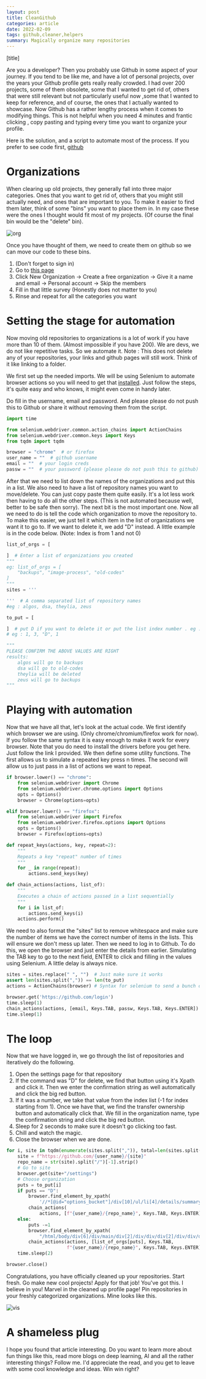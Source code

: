 ```yaml
---
layout: post
title: CleanGithub
categories: article
date: 2022-02-09
tags: github,cleaner,helpers
summary: Magically organize many repositories
---
```


[title]

Are you a developer? Then you probably use Github in some aspect of your journey. If you tend to be like me, and have a lot of personal projects, over the years your Github profile gets really really crowded.
I had over 200 projects, some of them obsolete, some that I wanted to get rid of, others that were still relevant but not particularly useful now ,some that I wanted to keep for reference, and of course, the ones that I actually wanted to showcase.
Now Github has a rather lengthy process when it comes to modifying things. This is not helpful when you need 4 minutes and frantic clicking , copy pasting and typing every time you want to organize your profile.

Here is the solution, and a script to automate most of the process. If you prefer to see code first, [github](https://github.com/SubhadityaMukherjee/github_cleaner)

# Organizations
When clearing up old projects, they generally fall into three major categories. Ones that you want to get rid of, others that you might still actually need, and ones that are important to you. To make it easier to find them later, think of some "bins" you want to place them in. In my case these were the ones I thought would fit most of my projects. (Of course the final bin would be the "delete" bin).

![org](../assets/img/orgs.png)

Once you have thought of them, we need to create them on github so we can move our code to these bins.
1. (Don't forget to sign in)
2. Go to [this page](https://github.com/settings/organizations)
3. Click New Organization -> Create a free organization -> Give it a name and email -> Personal account -> Skip the members 
4. Fill in that little survey (Honestly does not matter to you)
5. Rinse and repeat for all the categories you want

# Setting the stage for automation

Now moving old repositories to organizations is a lot of work if you have more than 10 of them. (Almost impossible if you have 200). We are devs, we do not like repetitive tasks. So we automate it. 
Note : This does not delete any of your repositories, your links and github pages will still work. Think of it like linking to a folder.

We first set up the needed imports. We will be using Selenium to automate browser actions so you will need to get that [installed](https://www.selenium.dev/documentation/webdriver/getting_started/). Just follow the steps, it's quite easy and who knows, it might even come in handy later.

Do fill in the username, email and password. And please please do not push this to Github or share it without removing them from the script.

```python
import time

from selenium.webdriver.common.action_chains import ActionChains
from selenium.webdriver.common.keys import Keys
from tqdm import tqdm

browser = "chrome"  # or firefox
user_name = ""  # github username
email = ""  # your login creds
passw = ""  # your password (please please do not push this to github)
```

After that we need to list down the names of the organizations and put this in a list. We also need to have a list of repository names you want to move/delete. You can just copy paste them quite easily. It's a lot less work then having to do all the other steps. (This is not automated because well, better to be safe then sorry).
The next bit is the most important one. Now all we need to do is tell the code which organization to move the repository to. To make this easier, we just tell it which item in the list of organizations we want it to go to. If we want to delete it, we add "D" instead. A little example is in the code below.
(Note: Index is from 1 and not 0)

```python
list_of_orgs = [

]  # Enter a list of organizations you created
"""
eg: list_of_orgs = [
    "backups", "image-process", "old-codes"
]
"""
sites = ''' 

'''  # A comma separated list of repository names
#eg : algos, dsa, theylia, zeus

to_put = [

]  # put D if you want to delete it or put the list index number . eg : pr-codes, nodejs-helpers
# eg : 1, 3, "D", 1

"""
PLEASE CONFIRM THE ABOVE VALUES ARE RIGHT
results:
    algos will go to backups 
    dsa will go to old-codes
    theylia will be deleted
    zeus will go to backups 
"""
```

# Playing with automation

Now that we have all that, let's look at the actual code.
We first identify which browser we are using. (Only chrome/chromium/firefox work for now). If you follow the same syntax it is easy enough to make it work for every browser. Note that you do need to install the drivers before you get here. Just follow the link I provided.
We then define some utility functions. The first allows us to simulate a repeated key press n times. The second will allow us to just pass in a list of actions we want to repeat.

```python
if browser.lower() == "chrome":
    from selenium.webdriver import Chrome
    from selenium.webdriver.chrome.options import Options
    opts = Options()
    browser = Chrome(options=opts)

elif browser.lower() == "firefox":
    from selenium.webdriver import Firefox
    from selenium.webdriver.firefox.options import Options
    opts = Options()
    browser = Firefox(options=opts)

def repeat_keys(actions, key, repeat=2):
    """
    Repeats a key "repeat" number of times
    """
    for _ in range(repeat):
        actions.send_keys(key)

def chain_actions(actions, list_of):
    """
    Executes a chain of actions passed in a list sequentially
    """
    for i in list_of:
        actions.send_keys(i)
    actions.perform()
```

We need to also format the "sites" list to remove whitespace and make sure the number of items we have the correct number of items in the lists. This will ensure we don't mess up later. 
Then we need to log in to Github. To do this, we open the browser and just enter the details from earlier. Simulating the TAB key to go to the next field, ENTER to click and filling in the values using Selenium. A little delay is always nice.

```py
sites = sites.replace(" ", "")  # Just make sure it works
assert len(sites.split(",")) == len(to_put)
actions = ActionChains(browser) # Syntax for selenium to send a bunch of keypresses

browser.get('https://github.com/login')
time.sleep(1)
chain_actions(actions, [email, Keys.TAB, passw, Keys.TAB, Keys.ENTER])
time.sleep(1)
```

# The loop

Now that we have logged in, we go through the list of repositories and iteratively do the following.
1. Open the settings page for that repository
2. If the command was "D" for delete, we find that button using it's Xpath and click it. Then we enter the confirmation string as well automatically and click the big red button.
3. If it was a number, we take that value from the index list (-1 for index starting from 1). Once we have that, we find the transfer ownership button and automatically click that. We fill in the organization name, type the confirmation string and click the big red button.
4. Sleep for 2 seconds to make sure it doesn't go clicking too fast.
5. Chill and watch the magic.
6. Close the browser when we are done.

```py
for i, site in tqdm(enumerate(sites.split(",")), total=len(sites.split(","))):
    site = f"https://github.com/{user_name}/{site}"
    repo_name = str(site).split("/")[-1].strip()
    # Go to site
    browser.get(site+"/settings")
    # Choose organization
    puts = to_put[i]
    if puts == "D":
        browser.find_element_by_xpath(
            '//*[@id="options_bucket"]/div[10]/ul/li[4]/details/summary').click()
        chain_actions(
            actions, [f"{user_name}/{repo_name}", Keys.TAB, Keys.ENTER])
    else:
        puts -=1
        browser.find_element_by_xpath(
            "/html/body/div[6]/div/main/div[2]/div/div/div[2]/div/div/div/div[10]/ul/li[2]/form/details/summary").click()
        chain_actions(actions, [list_of_orgs[puts], Keys.TAB,
                      f"{user_name}/{repo_name}", Keys.TAB, Keys.ENTER])
    time.sleep(2)

browser.close()
```

Congratulations, you have officially cleaned up your repositories. Start fresh. Go make new cool projects! Apply for that job! You've got this. I believe in you!
Marvel in the cleaned up profile page! Pin repositories in your freshly categorized organizations. Mine looks like this.

![vis](../assets/img/vis_blog.png)

# A shameless plug

I hope you found that article interesting. Do you want to learn more about fun things like this, read more blogs on deep learning, AI and all the rather interesting things? Follow me. I'd appreciate the read, and you get to leave with some cool knowledge and ideas. Win win right?